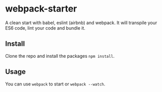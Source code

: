 # webpack-starter
A clean start with babel, eslint (airbnb) and webpack.
It will transpile your ES6 code, lint your code and bundle it.

## Install
Clone the repo and install the packages `npm install`.

## Usage
You can use `webpack` to start  or `webpack --watch`.
